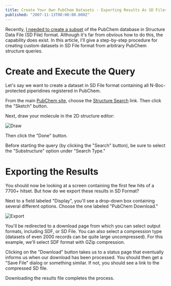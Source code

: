 ```yaml
---
title: Create Your Own PubChem Datasets - Exporting Results As SD Files
published: "2007-11-13T00:00:00.000Z"
---
```


Recently, [I needed to create a subset](/articles/2007/11/12/parsing-sd-files-with-ruby-and-rubidium) of the PubChem database in Structure Data File (SD File) format. Although it's far from obvious how to do this, the capability does exist. In this article, I'll give a step-by-step procedure for creating custom datasets in SD File format from arbitrary PubChem structure queries.

# Create and Execute the Query

Let's say we want to create a dataset in SD File format containing all N-Boc-protected piperidines registered in PubChem.

From the main [PubChem site](http://pubchem.ncbi.nlm.nih.gov/), choose the [Structure Search](http://pubchem.ncbi.nlm.nih.gov/search/) link. Then click the "Sketch" button.

Next, draw your molecule in the 2D structure editor:

![Draw](/images/posts/20071113/draw.png "Draw")

Then click the "Done" button.

Before starting the query (by clicking the "Search" button), be sure to select the "Substructure" option under "Search Type."

# Exporting the Results

You should now be looking at a screen containing the first few hits of a 7700+ hitset. But how do we export these results in SD Format?

Next to a field labeled "Display", you'll see a drop-down box containing several different options. Choose the one labeled "PubChem Download."

![Export](/images/posts/20071113/export.png "Export")

You'll be redirected to a download page from which you can select output formats, including SDF, or SD File. You can also select a compression type (datasets of even 2000 records can be quite large uncompressed). For this example, we'll select SDF format with GZip compression.

Clicking on the "Download" button takes us to a status page that eventually informs us when our download has been processed. You should then get a "Save File" dialog or something similar. If not, you should see a link to the compressed SD file.

Downloading the results file completes the process.